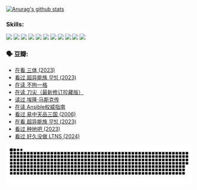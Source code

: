 
[![Anurag's github stats](https://github-readme-stats.vercel.app/api?username=w940853815)](https://github.com/anuraghazra/github-readme-stats)

### Skills:

<code><img height="32" src="https://cdn.jsdelivr.net/npm/simple-icons@v5/icons/python.svg"></code>
<code><img height="32" src="https://cdn.jsdelivr.net/npm/simple-icons@v5/icons/javascript.svg"></code>
<code><img height="32" src="https://cdn.jsdelivr.net/npm/simple-icons@v5/icons/django.svg"></code>
<code><img height="32" src="https://cdn.jsdelivr.net/npm/simple-icons@v5/icons/flask.svg"></code>
<code><img height="32" src="https://cdn.jsdelivr.net/npm/simple-icons@v5/icons/vuetify.svg"></code>
<code><img height="32" src="https://cdn.jsdelivr.net/npm/simple-icons@v5/icons/git.svg"></code>
<code><img height="32" src="https://cdn.jsdelivr.net/npm/simple-icons@v5/icons/docker.svg"></code>
<code><img height="32" src="https://cdn.jsdelivr.net/npm/simple-icons@v5/icons/postgresql.svg"></code>
<code><img height="32" src="https://cdn.jsdelivr.net/npm/simple-icons@v5/icons/elasticsearch.svg"></code>
<code><img height="32" src="https://cdn.jsdelivr.net/npm/simple-icons@v5/icons/macos.svg"></code>
<code><img height="32" src="https://cdn.jsdelivr.net/npm/simple-icons@v5/icons/linux.svg"></code>

### 🗣 豆瓣:

<!-- DOUBAN-ACTIVITIES:START -->
- [在看 三体‎ (2023)](https://www.douban.com/people/136069238/status/4558185093/?_i=11196658)
- [看过 超异能族 무빙‎ (2023)](https://www.douban.com/people/136069238/status/4556824186/?_i=11196658)
- [在读 不拘一格](https://www.douban.com/people/136069238/status/4541712161/?_i=11196658)
- [在读 刀尖（最新修订珍藏版）](https://www.douban.com/people/136069238/status/4541711339/?_i=11196658)
- [读过 埃隆·马斯克传](https://www.douban.com/people/136069238/status/4541710351/?_i=11196658)
- [在读 Ansible权威指南](https://www.douban.com/people/136069238/status/4539151450/?_i=11196658)
- [看过 易中天品三国‎ (2006)](https://www.douban.com/people/136069238/status/4529910812/?_i=11196658)
- [在看 超异能族 무빙‎ (2023)](https://www.douban.com/people/136069238/status/4527291077/?_i=11196658)
- [看过 种地吧‎ (2023)](https://www.douban.com/people/136069238/status/4527289637/?_i=11196658)
- [看过 好久没做 LTNS‎ (2024)](https://www.douban.com/people/136069238/status/4527289515/?_i=11196658)
<!-- DOUBAN-ACTIVITIES:END -->


![Snake animation](https://raw.githubusercontent.com/w940853815/w940853815/output/github-contribution-grid-snake.svg)

<!--
**w940853815/w940853815** is a ✨ _special_ ✨ repository because its `README.md` (this file) appears on your GitHub profile.

Here are some ideas to get you started:

- 🔭 I’m currently working on ...
- 🌱 I’m currently learning ...
- 👯 I’m looking to collaborate on ...
- 🤔 I’m looking for help with ...
- 💬 Ask me about ...
- 📫 How to reach me: ...
- 😄 Pronouns: ...
- ⚡ Fun fact: ...
-->
